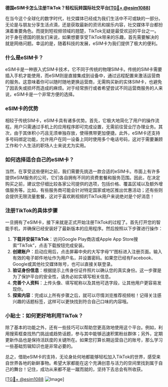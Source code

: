 **德国eSIM卡怎么注册TikTok？轻松玩转国际社交平台[[TG💪+ @esim1088](https://t.me/s/esim1088)]**

在当今这个全球化的数字时代，社交媒体已经成为我们生活中不可或缺的一部分。无论是与朋友分享生活点滴，还是获取最新的资讯和娱乐内容，社交媒体平台都扮演着重要角色。而提到短视频领域的翘楚，TikTok无疑是最受欢迎的平台之一。对于身在德国的朋友们来说，如果想要享受TikTok带来的乐趣，首先需要解决的就是网络问题。幸运的是，随着科技的发展，eSIM卡为我们提供了极大的便利。

### 什么是eSIM卡？

eSIM卡是一种嵌入式SIM卡技术，它不同于传统的物理SIM卡。传统的SIM卡需要插入手机才能使用，而eSIM则是直接集成到设备中，通过远程配置来激活运营商的服务。这意味着你可以随时随地更换运营商，无需购买新的实体SIM卡，也避免了因丢失或损坏而造成的麻烦。对于经常旅行或者希望尝试不同运营商服务的人来说，eSIM卡是一个非常方便的选择。

### eSIM卡的优势

相较于传统SIM卡，eSIM卡具有诸多优势。首先，它极大地简化了用户的操作流程。用户只需通过手机上的应用程序即可完成设置，无需前往营业厅办理业务。其次，由于其体积小巧且无须单独存放，使得携带更加便捷。此外，eSIM卡还支持多号码绑定功能，允许用户在同一设备上同时使用多个电话号码，这对于需要兼顾工作和个人生活的职场人士来说尤为实用。

### 如何选择适合自己的eSIM卡？

当然，在享受这些便利之前，我们需要先挑选一款合适的eSIM卡。市面上有许多提供eSIM服务的公司，它们各自拥有不同的资费套餐和服务范围。因此，在决定购买之前，建议您仔细比较各家公司提供的选项，包括价格、覆盖区域以及额外增值服务等。比如，有些服务商可能会针对特定国家或地区推出优惠活动；还有些则会提供无限流量套餐，这对于喜欢刷视频的TikTok用户来说绝对是个好消息！

### 注册TikTok的具体步骤

一旦拥有了eSIM卡，接下来就是正式开始注册TikTok的过程了。首先打开您的智能手机，并确保已经安装好了最新版本的应用程序。然后按照以下步骤进行操作：

1. **下载并安装TikTok**：访问Google Play商店或Apple App Store搜索“TikTok”，点击下载按钮完成安装。
2. **创建账户**：启动应用后，点击屏幕中央的大写字母“I”图标进入注册页面。输入有效的电子邮件地址作为用户名，并设置密码。如果您已经有Facebook、Google或其他社交媒体账号，也可以直接关联登录。
3. **验证身份信息**：根据提示上传身份证件照片以确认您的真实身份。这一步骤是为了保护平台的安全性，请务必如实填写相关信息。
4. **完善个人资料**：上传头像、填写昵称以及其他可选字段，让其他用户更容易发现你。
5. **探索内容**：完成以上所有步骤之后，就可以尽情浏览推荐视频啦！记得关注感兴趣的话题标签，这样可以更快找到符合自己口味的内容哦。

### 小贴士：如何更好地利用TikTok？

除了基本的功能之外，还有一些技巧可以帮助您更高效地使用这个平台。例如，利用搜索框查找热门挑战或趋势话题，参与其中能够迅速积累粉丝群体；另外，定期更新作品也是保持活跃度的关键所在。如果您打算长期运营自己的账号，那么学习一些基础剪辑知识也是非常必要的。

总之，借助eSIM卡的支持，无论身处何地都能够轻松加入TikTok的世界，感受来自世界各地的新鲜事物。希望大家都能在这个充满创意与活力的空间里找到属于自己的舞台！记住，成功从来都不是一蹴而就的，坚持下去总会有所收获。

[[TG💪+ @esim1088](https://t.me/s/esim1088) ![Image](https://i.postimg.cc/4NQfJmqS/Snipaste-2025-05-13-00-14-12.png)]